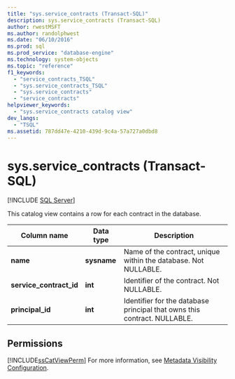 ```yaml
---
title: "sys.service_contracts (Transact-SQL)"
description: sys.service_contracts (Transact-SQL)
author: rwestMSFT
ms.author: randolphwest
ms.date: "06/10/2016"
ms.prod: sql
ms.prod_service: "database-engine"
ms.technology: system-objects
ms.topic: "reference"
f1_keywords:
  - "service_contracts_TSQL"
  - "sys.service_contracts_TSQL"
  - "sys.service_contracts"
  - "service_contracts"
helpviewer_keywords:
  - "sys.service_contracts catalog view"
dev_langs:
  - "TSQL"
ms.assetid: 787dd47e-4210-439d-9c4a-57a727a0dbd8
---
```

# sys.service_contracts (Transact-SQL)
[!INCLUDE [SQL Server](../../includes/applies-to-version/sqlserver.md)]

  This catalog view contains a row for each contract in the database.  
  
|Column name|Data type|Description|  
|-----------------|---------------|-----------------|  
|**name**|**sysname**|Name of the contract, unique within the database. Not NULLABLE.|  
|**service_contract_id**|**int**|Identifier of the contract. Not NULLABLE.|  
|**principal_id**|**int**|Identifier for the database principal that owns this contract. NULLABLE.|  
  
## Permissions  
 [!INCLUDE[ssCatViewPerm](../../includes/sscatviewperm-md.md)] For more information, see [Metadata Visibility Configuration](../../relational-databases/security/metadata-visibility-configuration.md).  
  
  
